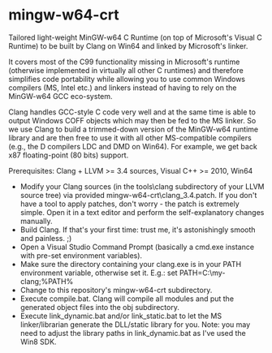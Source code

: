 mingw-w64-crt
=============

Tailored light-weight MinGW-w64 C Runtime (on top of Microsoft's Visual C Runtime) to be built by Clang on Win64
and linked by Microsoft's linker.

It covers most of the C99 functionality missing in Microsoft's runtime (otherwise implemented in virtually all
other C runtimes) and therefore simplifies code portability while allowing you to use common Windows compilers (MS,
Intel etc.) and linkers instead of having to rely on the MinGW-w64 GCC eco-system.

Clang handles GCC-style C code very well and at the same time is able to output Windows COFF objects which may
then be fed to the MS linker. So we use Clang to build a trimmed-down version of the MinGW-w64 runtime library
and are then free to use it with all other MS-compatible compilers (e.g., the D compilers LDC and DMD on Win64).
For example, we get back x87 floating-point (80 bits) support.

Prerequisites: Clang + LLVM >= 3.4 sources, Visual C++ >= 2010, Win64

* Modify your Clang sources (in the tools\clang subdirectory of your LLVM source tree) via provided
  mingw-w64-crt\clang_3.4.patch.
  If you don't have a tool to apply patches, don't worry - the patch is extremely simple. Open it in a text editor
  and perform the self-explanatory changes manually.
* Build Clang.
  If that's your first time: trust me, it's astonishingly smooth and painless. ;)
* Open a Visual Studio Command Prompt (basically a cmd.exe instance with pre-set environment variables).
* Make sure the directory containing your clang.exe is in your PATH environment variable, otherwise set it.
  E.g.: set PATH=C:\my-clang;%PATH%
* Change to this repository's mingw-w64-crt subdirectory.
* Execute compile.bat.
  Clang will compile all modules and put the generated object files into the obj subdirectory.
* Execute link_dynamic.bat and/or link_static.bat to let the MS linker/librarian generate the DLL/static library
  for you.
  Note: you may need to adjust the library paths in link_dynamic.bat as I've used the Win8 SDK.
